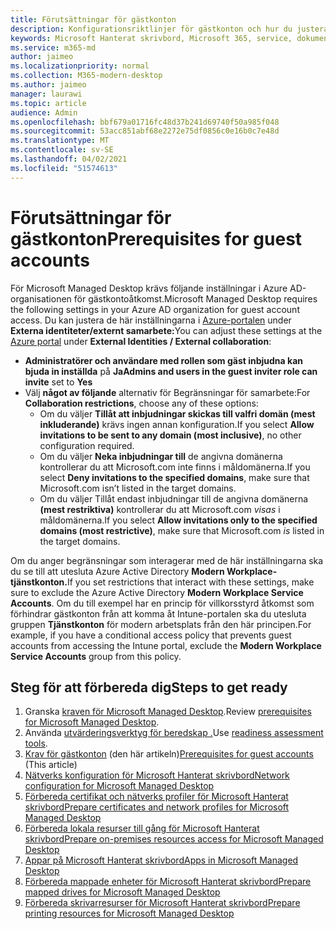 ```yaml
---
title: Förutsättningar för gästkonton
description: Konfigurationsriktlinjer för gästkonton och hur du justerar dem
keywords: Microsoft Hanterat skrivbord, Microsoft 365, service, dokumentation
ms.service: m365-md
author: jaimeo
ms.localizationpriority: normal
ms.collection: M365-modern-desktop
ms.author: jaimeo
manager: laurawi
ms.topic: article
audience: Admin
ms.openlocfilehash: bbf679a01716fc48d37b241d69740f50a985f048
ms.sourcegitcommit: 53acc851abf68e2272e75df0856c0e16b0c7e48d
ms.translationtype: MT
ms.contentlocale: sv-SE
ms.lasthandoff: 04/02/2021
ms.locfileid: "51574613"
---
```

# <a name="prerequisites-for-guest-accounts"></a><span data-ttu-id="aafbb-104">Förutsättningar för gästkonton</span><span class="sxs-lookup"><span data-stu-id="aafbb-104">Prerequisites for guest accounts</span></span>

<span data-ttu-id="aafbb-105">För Microsoft Managed Desktop krävs följande inställningar i Azure AD-organisationen för gästkontoåtkomst.</span><span class="sxs-lookup"><span data-stu-id="aafbb-105">Microsoft Managed Desktop requires the following settings in your Azure AD organization for guest account access.</span></span> <span data-ttu-id="aafbb-106">Du kan justera de här inställningarna i [Azure-portalen](https://portal.azure.com) under **Externa identiteter/externt samarbete:**</span><span class="sxs-lookup"><span data-stu-id="aafbb-106">You can adjust these settings at the [Azure portal](https://portal.azure.com) under **External Identities / External collaboration**:</span></span>

-   <span data-ttu-id="aafbb-107">**Administratörer och användare med rollen som gäst inbjudna kan bjuda in inställda** på **Ja**</span><span class="sxs-lookup"><span data-stu-id="aafbb-107">**Admins and users in the guest inviter role can invite** set to **Yes**</span></span>
-   <span data-ttu-id="aafbb-108">Välj **något av följande** alternativ för Begränsningar för samarbete:</span><span class="sxs-lookup"><span data-stu-id="aafbb-108">For **Collaboration restrictions**, choose any of these options:</span></span>
    -   <span data-ttu-id="aafbb-109">Om du väljer **Tillåt att inbjudningar skickas till valfri domän (mest inkluderande)** krävs ingen annan konfiguration.</span><span class="sxs-lookup"><span data-stu-id="aafbb-109">If you select **Allow invitations to be sent to any domain (most inclusive)**, no other configuration required.</span></span>
    -   <span data-ttu-id="aafbb-110">Om du väljer **Neka inbjudningar till** de angivna domänerna kontrollerar du att Microsoft.com inte finns i måldomänerna.</span><span class="sxs-lookup"><span data-stu-id="aafbb-110">If you select **Deny invitations to the specified domains**, make sure that Microsoft.com isn’t listed in the target domains.</span></span>
    -   <span data-ttu-id="aafbb-111">Om du väljer Tillåt endast inbjudningar till de angivna domänerna **(mest restriktiva)** kontrollerar du att Microsoft.com *visas* i måldomänerna.</span><span class="sxs-lookup"><span data-stu-id="aafbb-111">If you select **Allow invitations only to the specified domains (most restrictive)**, make sure that Microsoft.com *is* listed in the target domains.</span></span>

<span data-ttu-id="aafbb-112">Om du anger begränsningar som interagerar med de här inställningarna ska du se till att utesluta Azure Active Directory **Modern Workplace-tjänstkonton.**</span><span class="sxs-lookup"><span data-stu-id="aafbb-112">If you set restrictions that interact with these settings, make sure to exclude the Azure Active Directory **Modern Workplace Service Accounts**.</span></span> <span data-ttu-id="aafbb-113">Om du till exempel har en princip för villkorsstyrd åtkomst som förhindrar gästkonton från att komma åt Intune-portalen ska du utesluta gruppen **Tjänstkonton** för modern arbetsplats från den här principen.</span><span class="sxs-lookup"><span data-stu-id="aafbb-113">For example, if you have a conditional access policy that prevents guest accounts from accessing the Intune portal, exclude the **Modern Workplace Service Accounts** group from this policy.</span></span>

## <a name="steps-to-get-ready"></a><span data-ttu-id="aafbb-114">Steg för att förbereda dig</span><span class="sxs-lookup"><span data-stu-id="aafbb-114">Steps to get ready</span></span>

1. <span data-ttu-id="aafbb-115">Granska [kraven för Microsoft Managed Desktop](prerequisites.md).</span><span class="sxs-lookup"><span data-stu-id="aafbb-115">Review [prerequisites for Microsoft Managed Desktop](prerequisites.md).</span></span>
2. <span data-ttu-id="aafbb-116">Använda [utvärderingsverktyg för beredskap .](readiness-assessment-tool.md)</span><span class="sxs-lookup"><span data-stu-id="aafbb-116">Use [readiness assessment tools](readiness-assessment-tool.md).</span></span>
3. <span data-ttu-id="aafbb-117">[Krav för gästkonton](guest-accounts.md) (den här artikeln)</span><span class="sxs-lookup"><span data-stu-id="aafbb-117">[Prerequisites for guest accounts](guest-accounts.md) (This article)</span></span>
4. [<span data-ttu-id="aafbb-118">Nätverks konfiguration för Microsoft Hanterat skrivbord</span><span class="sxs-lookup"><span data-stu-id="aafbb-118">Network configuration for Microsoft Managed Desktop</span></span>](network.md)
5. [<span data-ttu-id="aafbb-119">Förbereda certifikat och nätverks profiler för Microsoft Hanterat skrivbord</span><span class="sxs-lookup"><span data-stu-id="aafbb-119">Prepare certificates and network profiles for Microsoft Managed Desktop</span></span>](certs-wifi-lan.md)
6. [<span data-ttu-id="aafbb-120">Förbereda lokala resurser till gång för Microsoft Hanterat skrivbord</span><span class="sxs-lookup"><span data-stu-id="aafbb-120">Prepare on-premises resources access for Microsoft Managed Desktop</span></span>](authentication.md)
7. [<span data-ttu-id="aafbb-121">Appar på Microsoft Hanterat skrivbord</span><span class="sxs-lookup"><span data-stu-id="aafbb-121">Apps in Microsoft Managed Desktop</span></span>](apps.md)
8. [<span data-ttu-id="aafbb-122">Förbereda mappade enheter för Microsoft Hanterat skrivbord</span><span class="sxs-lookup"><span data-stu-id="aafbb-122">Prepare mapped drives for Microsoft Managed Desktop</span></span>](mapped-drives.md)
9. [<span data-ttu-id="aafbb-123">Förbereda skrivarresurser för Microsoft Hanterat skrivbord</span><span class="sxs-lookup"><span data-stu-id="aafbb-123">Prepare printing resources for Microsoft Managed Desktop</span></span>](printing.md)